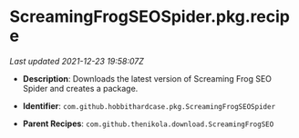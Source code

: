 # ScreamingFrogSEOSpider.pkg.recipe

_Last updated 2021-12-23 19:58:07Z_

- **Description**: Downloads the latest version of Screaming Frog SEO Spider and creates a package.

- **Identifier**: `com.github.hobbithardcase.pkg.ScreamingFrogSEOSpider`

- **Parent Recipes**: `com.github.thenikola.download.ScreamingFrogSEO`
